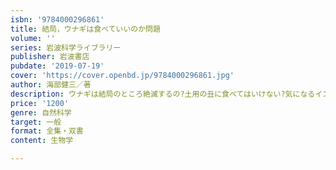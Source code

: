 ```yaml
---
isbn: '9784000296861'
title: 結局，ウナギは食べていいのか問題
volume: ''
series: 岩波科学ライブラリー
publisher: 岩波書店
pubdate: '2019-07-19'
cover: 'https://cover.openbd.jp/9784000296861.jpg'
author: 海部健三／著
description: ウナギは結局のところ絶滅するの?土用の丑に食べてはいけない?気になるイントをQ&Aで整理．
price: '1200'
genre: 自然科学
target: 一般
format: 全集・双書
content: 生物学

---
```


